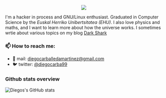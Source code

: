<p align="center">
  <img src="hi_there.gif">
</p>

I'm a hacker in process and GNU/Linux enthusiast. 
Graduated in Computer Science by the *Euskal Herriko Unibertsitatea (EHU)*. 
I also love physics and maths, and I want to learn more about how the universe works.
I sometimes wrtie about various topics on my blog [Dark Shark](https://diegocarba99.github.io/)


### 📫 How to reach me:

- :e-mail: mail: [diegocarballedamartinez@gmail.com](mailto:diegocarballedamartinez@gmail.com)
- :bird: twitter: [@diegocarba99](https://www.twitter.com/diegocarba99/)

### Github stats overview

![Diegos's GitHub stats](https://github-readme-stats.vercel.app/api?username=diegocarba99&show_icons=true)
